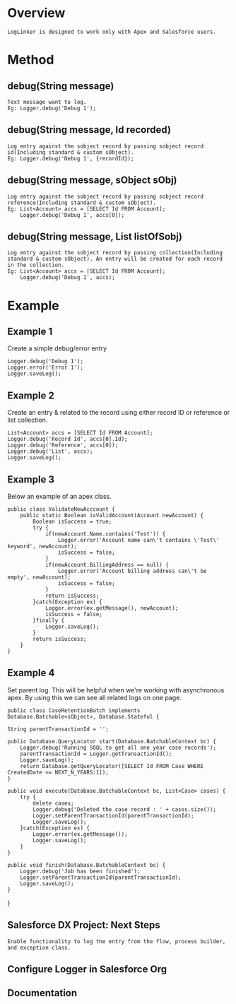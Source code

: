 # Overview

	LogLinker is designed to work only with Apex and Salesforce users.

 # Method

 ## debug(String message)

 	Text message want to log.
  	Eg: Logger.debug('Debug 1');

## debug(String message, Id recorded)

 	Log entry against the sobject record by passing sobject record id(Including standard & custom sObject).
  	Eg: Logger.debug('Debug 1', {recordId});

## debug(String message, sObject sObj)

 	Log entry against the sobject record by passing sobject record reference(Including standard & custom sObject).
  	Eg: List<Account> accs = [SELECT Id FROM Account];
  	    Logger.debug('Debug 1', accs[0]);

## debug(String message, List<sObject> listOfSobj)

	Log entry against the sobject record by passing collection(Including standard & custom sObject). An entry will be created for each record in the collection.
 	Eg: List<Account> accs = [SELECT Id FROM Account];
   	    Logger.debug('Debug 1', accs);

# Example

## Example 1
Create a simple debug/error entry

 	Logger.debug('Debug 1');
   	Logger.error('Error 1');
  	Logger.saveLog();

## Example 2
Create an entry & related to the record using either record ID or reference or list collection.

	List<Account> accs = [SELECT Id FROM Account];
 	Logger.debug('Record Id', accs[0].Id);
  	Logger.debug('Reference', accs[0]);
   	Logger.debug('List', accs);
  	Logger.saveLog();

## Example 3

Below an example of an apex class.

	public class ValidateNewAcccount {
	    public static Boolean isValidAccount(Account newAccount) {
	        Boolean isSuccess = true;
	        try {
	            if(newAccount.Name.contains('Test')) {
	                Logger.error('Account name can\'t contains \'Test\' keyword', newAccount);
	                isSuccess = false;
	            }
	            if(newAccount.BillingAddress == null) {
	                Logger.error('Account billing address can\'t be empty', newAccount);
	                isSuccess = false;
	            }
	            return isSuccess;
	        }catch(Exception ex) {
	            Logger.error(ex.getMessage(), newAccount);
	            isSuccess = false;
	        }finally {
	            Logger.saveLog();
	        }
	        return isSuccess;
	    }
	}

 ## Example 4

 Set parent log. This will be helpful when we're working with asynchronous apex. By using this we can see all related logs on one page.

 	public class CaseRetentionBatch implements Database.Batchable<sObject>, Database.Stateful {
    
    String parentTransactionId = '';
    
    public Database.QueryLocator start(Database.BatchableContext bc) {
        Logger.debug('Running SOQL to get all one year case records');
        parentTransactionId = Logger.getTransactionId();
        Logger.saveLog();
        return Database.getQueryLocator([SELECT Id FROM Case WHERE CreatedDate <= NEXT_N_YEARS:1]);
    }
    
    public void execute(Database.BatchableContext bc, List<Case> cases) {
        try {
            delete cases;
            Logger.debug('Deleted the case record : ' + cases.size());
            Logger.setParentTransactionId(parentTransactionId);
            Logger.saveLog();
        }catch(Exception ex) {
            Logger.error(ex.getMessage());
            Logger.saveLog();
        }
    }
    
    public void finish(Database.BatchableContext bc) {
        Logger.debug('Job has been finished');
        Logger.setParentTransactionId(parentTransactionId);
        Logger.saveLog();
    }
}
 

## Salesforce DX Project: Next Steps

	Enable functionality to log the entry from the flow, process builder, and exception class.  

## Configure Logger in Salesforce Org

## Documentation


